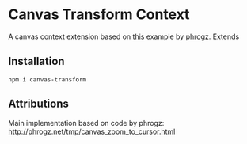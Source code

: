 # Canvas Transform Context

A canvas context extension based on [this](http://phrogz.net/tmp/canvas_zoom_to_cursor.html) example by [phrogz](https://stackoverflow.com/users/405017/phrogz). Extends

## Installation

```
npm i canvas-transform
```

## Attributions

Main implementation based on code by phrogz:
http://phrogz.net/tmp/canvas_zoom_to_cursor.html
